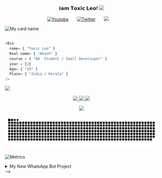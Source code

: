 
<h3 align="center">
   𝗶𝗮𝗺 𝗧𝗼𝘅𝗶𝗰 𝗟𝗲𝗼!
  <img src="https://media.giphy.com/media/hvRJCLFzcasrR4ia7z/giphy.gif" width="28">
</h3>
<!-- Social icons section -->
<p align="center">
  <a href="https://is.gd/GrEQVH"><img width="32px" alt="Youtube" title="Youtube" src="https://i.imgur.com/qiXu7b2.png"/></a>
  &#8287;&#8287;&#8287;&#8287;&#8287;
  <a href="http://wa.me/919497206865"><img width="32px" alt="Twitter" title="Twitter" src="https://i.imgur.com/ssbJkMh.png"/></a>
  &#8287;&#8287;&#8287;&#8287;&#8287;
  <a href="https://instagram.com/akash_ak_4?igshid=YmMyMTA2M2Y=" alt="Dev Pro Tips Discussion & Support Server"><img width="32px" src="https://i.imgur.com/8fGarKq.png"/></a>
  &#8287;&#8287;&#8287;&#8287;&#8287;

![My card name](https://cardivo.vercel.app/api?name=Toxic%20-%20Leo™&description=Hi,%20Welcome%20To%20My%20Profile%20✨&image=https://i.imgur.com/F9DPqBo.jpeg=10?v=4&backgroundColor=%23ecf0f1&instagram=akash_ak_4&github=Afx-ToxicLeo&pattern=leaf&colorPattern=%23eaeaea)



```python

<Bio 
  name= { "Toxic Leo" }
  Real name= { "Akash" }
  course = { "BA  Student / Small Develouper" } 
  year = {2}
  Age= { "19" } 
  Place= { "India / Kerala" }   
/>


```
![](https://komarev.com/ghpvc/?username=Afx-ToxicLeo28&color=447ff7&label=Visitor+count)

<p align="center">
  <a href="https://github.com/Afx-ToxicLeo">
    <img src="https://github-readme-stats.vercel.app/api?username=Afx-ToxicLeo&show_icons=true&theme=github_dark&hide_border=true" />
    <img src="https://github-readme-streak-stats.herokuapp.com/?user=Afx-ToxicLeo&theme=github-dark-blue&hide_border=true" />
    <img src="https://activity-graph.herokuapp.com/graph?username=Afx-ToxicLeo&theme=react-dark" />
</a>
</p>


<p  align="center">
<img src="https://user-images.githubusercontent.com/73097560/115834477-dbab4500-a447-11eb-908a-139a6edaec5c.gif">             
<br>

</div>

![](https://github.com/Platane/snk/raw/output/github-contribution-grid-snake.svg)


![Metrics](https://metrics.lecoq.io/Afx-ToxicLeo?template=classic&followup=1&isocalendar=1&languages=1&isocalendar.duration=half-year&config.timezone=Europe%2FIstanbul)


<details>
  <summary>My New WhatsApp Bot Project</summary>
   <a href="https://github.com/Afx-ToxicLeo/">
    <img src="https://github-readme-stats.vercel.app/api/pin/?username=Afx-ToxicLeo&repo=">
  </a>
  </details>
  -->
<!--
<div align="center">
<img src="https://spotify-github-profile.vercel.app/api/view?uid=315xgtgvsvvhpdenuswkvvil3j5u&cover_image=true)" />
  </div>
-->

